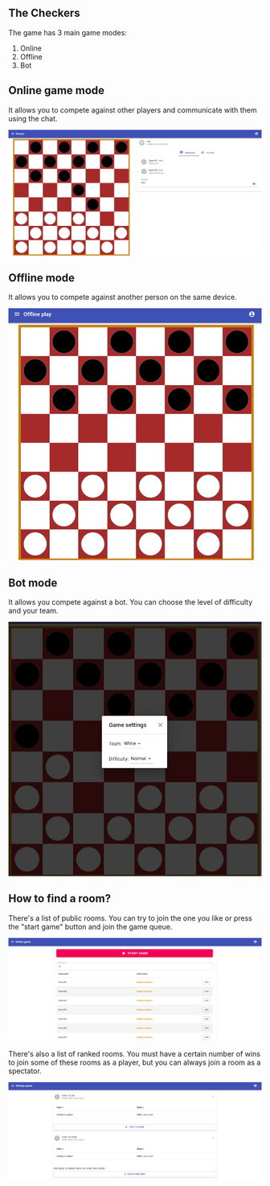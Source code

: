 ## The Checkers

The game has 3 main game modes:

1. Online
2. Offline
3. Bot

## Online game mode

It allows you to compete against other players and communicate with them using the chat.

![Online mode](/assets/online.jpg)

## Offline mode

It allows you to compete against another person on the same device.

![Offline mode](/assets/offline.jpg)

## Bot mode

It allows you compete against a bot. You can choose the level of difficulty and your team.

![Bot mode](/assets/bot.jpg)

## How to find a room?

There's a list of public rooms. You can try to join the one you like or press the "start game" button and join the game queue.

![Public list](/assets/find_normal.jpg)

There's also a list of ranked rooms. You must have a certain number of wins to join some of these rooms as a player, but you can always join a room as a spectator.

![Ranked list](/assets/find_rating.jpg)
